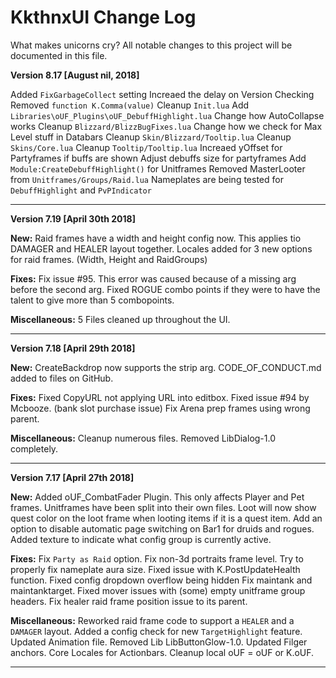 # KkthnxUI Change Log

What makes unicorns cry?
All notable changes to this project will be documented in this file.

**Version 8.17 [August nil, 2018]**

Added `FixGarbageCollect` setting
Increaed the delay on Version Checking
Removed `function K.Comma(value)`
Cleanup `Init.lua`
Add `Libraries\oUF_Plugins\oUF_DebuffHighlight.lua`
Change how AutoCollapse works
Cleanup `Blizzard/BlizzBugFixes.lua`
Change how we check for Max Level stuff in Databars
Cleanup `Skin/Blizzard/Tooltip.lua`
Cleanup `Skins/Core.lua`
Cleanup `Tooltip/Tooltip.lua`
Increaed yOffset for Partyframes if buffs are shown
Adjust debuffs size for partyframes
Add `Module:CreateDebuffHighlight()` for Unitframes
Removed MasterLooter from `Unitframes/Groups/Raid.lua`
Nameplates are being tested for `DebuffHighlight` and `PvPIndicator`

___

**Version 7.19 [April 30th 2018]**

**New:**
Raid frames have a width and height config now. This applies tio DAMAGER and HEALER layout together.
Locales added for 3 new options for raid frames. (Width, Height and RaidGroups)

**Fixes:**
Fix issue #95. This error was caused because of a missing arg before the second arg.
Fixed ROGUE combo points if they were to have the talent to give more than 5 combopoints.

**Miscellaneous:**
5 Files cleaned up throughout the UI.

___

**Version 7.18 [April 29th 2018]**

**New:**
CreateBackdrop now supports the strip arg.
CODE_OF_CONDUCT.md added to files on GitHub.

**Fixes:**
Fixed CopyURL not applying URL into editbox.
Fixed issue #94 by Mcbooze. (bank slot purchase issue)
Fix Arena prep frames using wrong parent.

**Miscellaneous:**
Cleanup numerous files.
Removed LibDialog-1.0 completely.

___

**Version 7.17 [April 27th 2018]**

**New:**
Added oUF_CombatFader Plugin. This only affects Player and Pet frames.
Unitframes have been split into their own files.
Loot will now show quest color on the loot frame when looting items if it is a quest item.
Add an option to disable automatic page switching on Bar1 for druids and rogues.
Added texture to indicate what config group is currently active.


**Fixes:**
Fix `Party as Raid` option.
Fix non-3d portraits frame level.
Try to properly fix nameplate aura size.
Fixed issue with K.PostUpdateHealth function.
Fixed config dropdown overflow being hidden
Fix maintank and maintanktarget.
Fixed mover issues with (some) empty unitframe group headers.
Fix healer raid frame position issue to its parent.


**Miscellaneous:**
Reworked raid frame code to support a `HEALER` and a `DAMAGER` layout.
Added a config check for new `TargetHighlight` feature.
Updated Animation file.
Removed Lib LibButtonGlow-1.0.
Updated Filger anchors.
Core Locales for Actionbars.
Cleanup local oUF = oUF or K.oUF.
___
